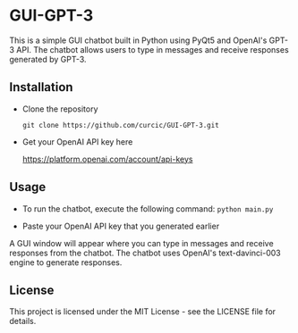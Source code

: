 # GUI-GPT-3
This is a simple GUI chatbot built in Python using PyQt5 and OpenAI's GPT-3 API. The chatbot allows users to type in messages and receive responses generated by GPT-3.

## Installation
- Clone the repository

  `git clone https://github.com/curcic/GUI-GPT-3.git`

- Get your OpenAI API key here

  https://platform.openai.com/account/api-keys

## Usage
- To run the chatbot, execute the following command:
`python main.py`

- Paste your OpenAI API key that you generated earlier

A GUI window will appear where you can type in messages and receive responses from the chatbot. The chatbot uses OpenAI's text-davinci-003 engine to generate responses.

## License
This project is licensed under the MIT License - see the LICENSE file for details.
